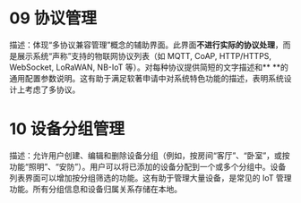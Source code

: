 # 09  协议管理
描述：体现“多协议兼容管理”概念的辅助界面。此界面**不进行实际的协议处理**，而是展示系统“声称”支持的物联网协议列表（如 MQTT, CoAP, HTTP/HTTPS, WebSocket, LoRaWAN, NB-IoT 等）。对每种协议提供简短的文字描述和** **的通用配置参数说明。这有助于满足软著申请中对系统特色功能的描述，表明系统设计上考虑了多协议。

# 10  设备分组管理
描述：允许用户创建、编辑和删除设备分组（例如，按房间“客厅”、“卧室”，或按功能“照明”、“安防”）。用户可以将已添加的设备分配到一个或多个分组中。设备列表界面可以增加按分组筛选的功能。这有助于管理大量设备，是常见的 IoT 管理功能。所有分组信息和设备归属关系存储在本地。